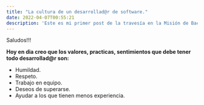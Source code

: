 ```yaml
---
title: "La cultura de un desarrollad@r de software."
date: 2022-04-07T00:55:21
description: 'Este es mi primer post de la travesía en la Misión de Backend con Node JS de Launch X.'
---
```


Saludos!!!

**Hoy en dia creo que los valores, practicas, sentimientos que debe tener todo desarrollad@r son:**
* Humildad.
* Respeto.
* Trabajo en equipo.
* Deseos de superarse.
* Ayudar a los que tienen menos experiencia.
